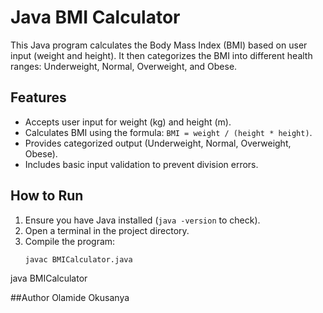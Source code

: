 # Java BMI Calculator
This Java program calculates the Body Mass Index (BMI) based on user input (weight and height). 
It then categorizes the BMI into different health ranges: Underweight, Normal, Overweight, and Obese.

## Features
- Accepts user input for weight (kg) and height (m).
- Calculates BMI using the formula: `BMI = weight / (height * height)`.
- Provides categorized output (Underweight, Normal, Overweight, Obese).
- Includes basic input validation to prevent division errors.

## How to Run
1. Ensure you have Java installed (`java -version` to check).
2. Open a terminal in the project directory.
3. Compile the program:
   ```bash
   javac BMICalculator.java

java BMICalculator

##Author
Olamide Okusanya
